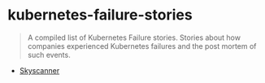 # kubernetes-failure-stories
> A compiled list of Kubernetes Failure stories. Stories about how companies experienced Kubernetes failures and the post mortem of such events.


- [Skyscanner](https://medium.com/@SkyscannerEng/misunderstanding-the-behaviour-of-one-templating-line-and-the-pain-it-caused-our-k8s-clusters-a420f30a99f1)
